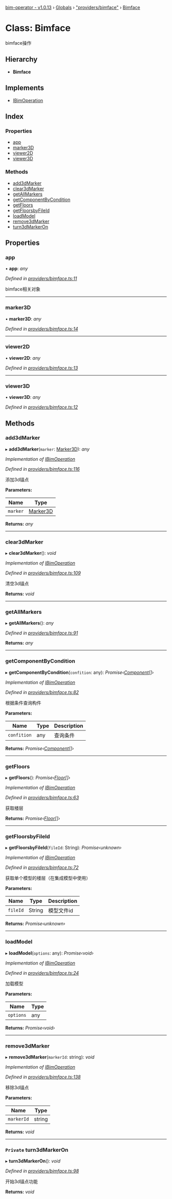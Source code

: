 [bim-operator - v1.0.13](../README.md) › [Globals](../globals.md) › ["providers/bimface"](../modules/_providers_bimface_.md) › [Bimface](_providers_bimface_.bimface.md)

# Class: Bimface

bimface操作

## Hierarchy

* **Bimface**

## Implements

* [IBimOperation](../interfaces/_interface_.ibimoperation.md)

## Index

### Properties

* [app](_providers_bimface_.bimface.md#app)
* [marker3D](_providers_bimface_.bimface.md#marker3d)
* [viewer2D](_providers_bimface_.bimface.md#viewer2d)
* [viewer3D](_providers_bimface_.bimface.md#viewer3d)

### Methods

* [add3dMarker](_providers_bimface_.bimface.md#add3dmarker)
* [clear3dMarker](_providers_bimface_.bimface.md#clear3dmarker)
* [getAllMarkers](_providers_bimface_.bimface.md#getallmarkers)
* [getComponentByCondition](_providers_bimface_.bimface.md#getcomponentbycondition)
* [getFloors](_providers_bimface_.bimface.md#getfloors)
* [getFloorsbyFileId](_providers_bimface_.bimface.md#getfloorsbyfileid)
* [loadModel](_providers_bimface_.bimface.md#loadmodel)
* [remove3dMarker](_providers_bimface_.bimface.md#remove3dmarker)
* [turn3dMarkerOn](_providers_bimface_.bimface.md#private-turn3dmarkeron)

## Properties

###  app

• **app**: *any*

*Defined in [providers/bimface.ts:11](https://github.com/youkaisteve/bim-operator/blob/562edb8/src/providers/bimface.ts#L11)*

bimface相关对象

___

###  marker3D

• **marker3D**: *any*

*Defined in [providers/bimface.ts:14](https://github.com/youkaisteve/bim-operator/blob/562edb8/src/providers/bimface.ts#L14)*

___

###  viewer2D

• **viewer2D**: *any*

*Defined in [providers/bimface.ts:13](https://github.com/youkaisteve/bim-operator/blob/562edb8/src/providers/bimface.ts#L13)*

___

###  viewer3D

• **viewer3D**: *any*

*Defined in [providers/bimface.ts:12](https://github.com/youkaisteve/bim-operator/blob/562edb8/src/providers/bimface.ts#L12)*

## Methods

###  add3dMarker

▸ **add3dMarker**(`marker`: [Marker3D](../interfaces/_interface_.marker3d.md)): *any*

*Implementation of [IBimOperation](../interfaces/_interface_.ibimoperation.md)*

*Defined in [providers/bimface.ts:116](https://github.com/youkaisteve/bim-operator/blob/562edb8/src/providers/bimface.ts#L116)*

添加3d锚点

**Parameters:**

Name | Type |
------ | ------ |
`marker` | [Marker3D](../interfaces/_interface_.marker3d.md) |

**Returns:** *any*

___

###  clear3dMarker

▸ **clear3dMarker**(): *void*

*Implementation of [IBimOperation](../interfaces/_interface_.ibimoperation.md)*

*Defined in [providers/bimface.ts:109](https://github.com/youkaisteve/bim-operator/blob/562edb8/src/providers/bimface.ts#L109)*

清空3d锚点

**Returns:** *void*

___

###  getAllMarkers

▸ **getAllMarkers**(): *any*

*Defined in [providers/bimface.ts:91](https://github.com/youkaisteve/bim-operator/blob/562edb8/src/providers/bimface.ts#L91)*

**Returns:** *any*

___

###  getComponentByCondition

▸ **getComponentByCondition**(`confition`: any): *Promise‹[Component](../interfaces/_interface_.component.md)[]›*

*Implementation of [IBimOperation](../interfaces/_interface_.ibimoperation.md)*

*Defined in [providers/bimface.ts:82](https://github.com/youkaisteve/bim-operator/blob/562edb8/src/providers/bimface.ts#L82)*

根据条件查询构件

**Parameters:**

Name | Type | Description |
------ | ------ | ------ |
`confition` | any | 查询条件 |

**Returns:** *Promise‹[Component](../interfaces/_interface_.component.md)[]›*

___

###  getFloors

▸ **getFloors**(): *Promise‹[Floor](../interfaces/_interface_.floor.md)[]›*

*Implementation of [IBimOperation](../interfaces/_interface_.ibimoperation.md)*

*Defined in [providers/bimface.ts:63](https://github.com/youkaisteve/bim-operator/blob/562edb8/src/providers/bimface.ts#L63)*

获取楼层

**Returns:** *Promise‹[Floor](../interfaces/_interface_.floor.md)[]›*

___

###  getFloorsbyFileId

▸ **getFloorsbyFileId**(`fileId`: String): *Promise‹unknown›*

*Implementation of [IBimOperation](../interfaces/_interface_.ibimoperation.md)*

*Defined in [providers/bimface.ts:72](https://github.com/youkaisteve/bim-operator/blob/562edb8/src/providers/bimface.ts#L72)*

获取单个模型的楼层（在集成模型中使用）

**Parameters:**

Name | Type | Description |
------ | ------ | ------ |
`fileId` | String | 模型文件id  |

**Returns:** *Promise‹unknown›*

___

###  loadModel

▸ **loadModel**(`options`: any): *Promise‹void›*

*Implementation of [IBimOperation](../interfaces/_interface_.ibimoperation.md)*

*Defined in [providers/bimface.ts:24](https://github.com/youkaisteve/bim-operator/blob/562edb8/src/providers/bimface.ts#L24)*

加载模型

**Parameters:**

Name | Type |
------ | ------ |
`options` | any |

**Returns:** *Promise‹void›*

___

###  remove3dMarker

▸ **remove3dMarker**(`markerId`: string): *void*

*Implementation of [IBimOperation](../interfaces/_interface_.ibimoperation.md)*

*Defined in [providers/bimface.ts:138](https://github.com/youkaisteve/bim-operator/blob/562edb8/src/providers/bimface.ts#L138)*

移除3d锚点

**Parameters:**

Name | Type |
------ | ------ |
`markerId` | string |

**Returns:** *void*

___

### `Private` turn3dMarkerOn

▸ **turn3dMarkerOn**(): *void*

*Defined in [providers/bimface.ts:98](https://github.com/youkaisteve/bim-operator/blob/562edb8/src/providers/bimface.ts#L98)*

开始3d锚点功能

**Returns:** *void*
